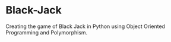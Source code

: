 # Black-Jack
Creating the game of Black Jack in Python using Object Oriented Programming and Polymorphism.
